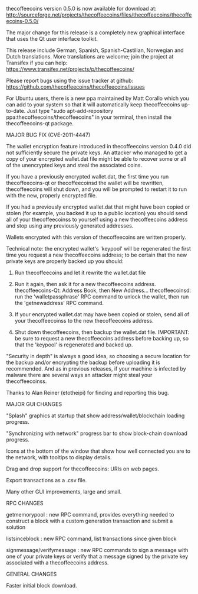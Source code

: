 thecoffeecoins version 0.5.0 is now available for download at:
http://sourceforge.net/projects/thecoffeecoins/files/thecoffeecoins/thecoffeecoins-0.5.0/

The major change for this release is a completely new graphical interface that uses the Qt user interface toolkit.

This release include German, Spanish, Spanish-Castilian, Norwegian and Dutch translations. More translations are welcome; join the project at Transifex if you can help:
https://www.transifex.net/projects/p/thecoffeecoins/

Please report bugs using the issue tracker at github:
https://github.com/thecoffeecoins/thecoffeecoins/issues

For Ubuntu users, there is a new ppa maintained by Matt Corallo which you can add to your system so that it will automatically keep thecoffeecoins up-to-date.  Just type "sudo apt-add-repository ppa:thecoffeecoins/thecoffeecoins" in your terminal, then install the thecoffeecoins-qt package.

MAJOR BUG FIX  (CVE-2011-4447)

The wallet encryption feature introduced in thecoffeecoins version 0.4.0 did not sufficiently secure the private keys. An attacker who
managed to get a copy of your encrypted wallet.dat file might be able to recover some or all of the unencrypted keys and steal the
associated coins.

If you have a previously encrypted wallet.dat, the first time you run thecoffeecoins-qt or thecoffeecoinsd the wallet will be rewritten, thecoffeecoins will
shut down, and you will be prompted to restart it to run with the new, properly encrypted file.

If you had a previously encrypted wallet.dat that might have been copied or stolen (for example, you backed it up to a public
location) you should send all of your thecoffeecoinss to yourself using a new thecoffeecoins address and stop using any previously generated addresses.

Wallets encrypted with this version of thecoffeecoins are written properly.

Technical note: the encrypted wallet's 'keypool' will be regenerated the first time you request a new thecoffeecoins address; to be certain that the
new private keys are properly backed up you should:

1. Run thecoffeecoins and let it rewrite the wallet.dat file

2. Run it again, then ask it for a new thecoffeecoins address.
thecoffeecoins-Qt: Address Book, then New Address...
thecoffeecoinsd: run the 'walletpassphrase' RPC command to unlock the wallet,  then run the 'getnewaddress' RPC command.

3. If your encrypted wallet.dat may have been copied or stolen, send  all of your thecoffeecoinss to the new thecoffeecoins address.

4. Shut down thecoffeecoins, then backup the wallet.dat file.
IMPORTANT: be sure to request a new thecoffeecoins address before backing up, so that the 'keypool' is regenerated and backed up.

"Security in depth" is always a good idea, so choosing a secure location for the backup and/or encrypting the backup before uploading it is recommended. And as in previous releases, if your machine is infected by malware there are several ways an attacker might steal your thecoffeecoinss.

Thanks to Alan Reiner (etotheipi) for finding and reporting this bug.

MAJOR GUI CHANGES

"Splash" graphics at startup that show address/wallet/blockchain loading progress.

"Synchronizing with network" progress bar to show block-chain download progress.

Icons at the bottom of the window that show how well connected you are to the network, with tooltips to display details.

Drag and drop support for thecoffeecoins: URIs on web pages.

Export transactions as a .csv file.

Many other GUI improvements, large and small.

RPC CHANGES

getmemorypool : new RPC command, provides everything needed to construct a block with a custom generation transaction and submit a solution

listsinceblock : new RPC command, list transactions since given block

signmessage/verifymessage : new RPC commands to sign a message with one of your private keys or verify that a message signed by the private key associated with a thecoffeecoins address.

GENERAL CHANGES

Faster initial block download.
